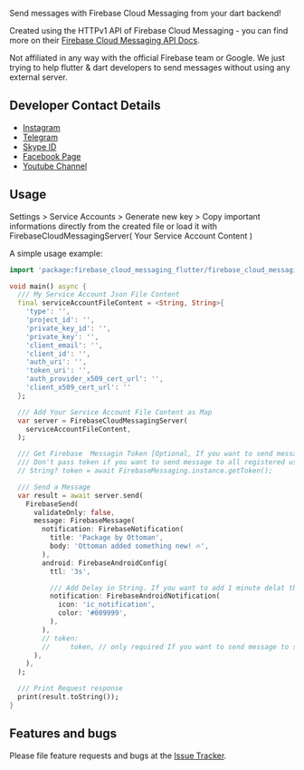 Send messages with Firebase Cloud Messaging from your dart backend!

Created using the HTTPv1 API of Firebase Cloud Messaging - you can find more on their [Firebase Cloud Messaging API Docs](https://firebase.google.com/docs/reference/fcm/rest/v1/projects.messages).

Not affiliated in any way with the official Firebase team or Google. We just trying to help flutter & dart developers to send messages without using any external server.

## Developer Contact Details
- [Instagram](https://www.instagram.com/ottoman_coder/​)
- [Telegram](https://t.me/ottomancoder​)
- [Skype ID](https://join.skype.com/invite/Udbe33x6J98H)
- [Facebook Page](https://web.facebook.com/ottomancoder/)
- [Youtube Channel](https://www.youtube.com/c/OttomanCoder/videos)

## Usage

Settings > Service Accounts > Generate new key > Copy important informations directly from the created file or load it with FirebaseCloudMessagingServer( Your Service Account Content )

A simple usage example:

```dart
import 'package:firebase_cloud_messaging_flutter/firebase_cloud_messaging_flutter.dart';

void main() async {
  /// My Service Account Json File Content
  final serviceAccountFileContent = <String, String>{
    'type': '',
    'project_id': '',
    'private_key_id': '',
    'private_key': '',
    'client_email': '',
    'client_id': '',
    'auth_uri': '',
    'token_uri': '',
    'auth_provider_x509_cert_url': '',
    'client_x509_cert_url': ''
  };

  /// Add Your Service Account File Content as Map
  var server = FirebaseCloudMessagingServer(
    serviceAccountFileContent,
  );

  /// Get Firebase  Messagin Token [Optional, If you want to send message to specific user]
  /// Don't pass token if you want to send message to all registered users
  // String? token = await FirebaseMessaging.instance.getToken();

  /// Send a Message
  var result = await server.send(
    FirebaseSend(
      validateOnly: false,
      message: FirebaseMessage(
        notification: FirebaseNotification(
          title: 'Package by Ottoman',
          body: 'Ottoman added something new! 🔥',
        ),
        android: FirebaseAndroidConfig(
          ttl: '3s',

          /// Add Delay in String. If you want to add 1 minute delat then add it like "60s"
          notification: FirebaseAndroidNotification(
            icon: 'ic_notification',
            color: '#009999',
          ),
        ),
        // token:
        //     token, // only required If you want to send message to specific user.
      ),
    ),
  );

  /// Print Request response
  print(result.toString());
}

```

## Features and bugs

Please file feature requests and bugs at the [Issue Tracker](https://github.com/OttomanDeveloper/firebase_cloud_messaging_flutter/issues).